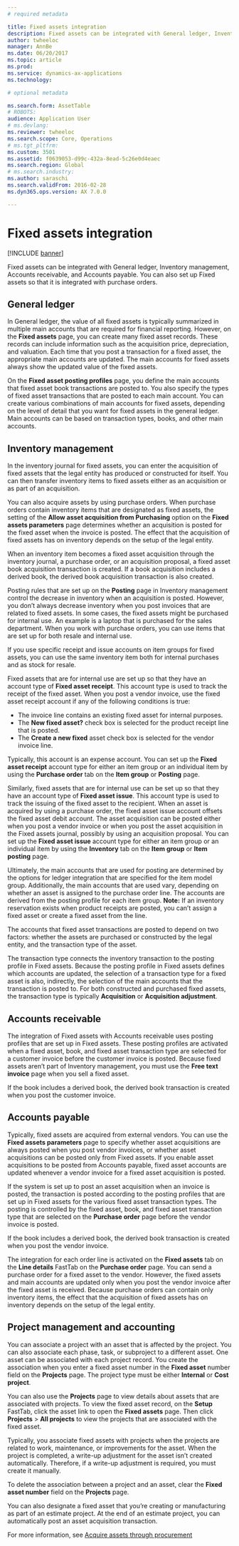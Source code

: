 ```yaml
---
# required metadata

title: Fixed assets integration
description: Fixed assets can be integrated with General ledger, Inventory management, Accounts receivable, and Accounts payable. You can also set up Fixed assets so that it is integrated with purchase orders.
author: twheeloc
manager: AnnBe
ms.date: 06/20/2017
ms.topic: article
ms.prod: 
ms.service: dynamics-ax-applications
ms.technology: 

# optional metadata

ms.search.form: AssetTable
# ROBOTS: 
audience: Application User
# ms.devlang: 
ms.reviewer: twheeloc
ms.search.scope: Core, Operations
# ms.tgt_pltfrm: 
ms.custom: 3501
ms.assetid: f0639053-d99c-432a-8ead-5c26e0d4eaec
ms.search.region: Global
# ms.search.industry: 
ms.author: saraschi
ms.search.validFrom: 2016-02-28
ms.dyn365.ops.version: AX 7.0.0

---
```


# Fixed assets integration

[!INCLUDE [banner](../includes/banner.md)]

Fixed assets can be integrated with General ledger, Inventory management, Accounts receivable, and Accounts payable. You can also set up Fixed assets so that it is integrated with purchase orders.

General ledger
--------------

In General ledger, the value of all fixed assets is typically summarized in multiple main accounts that are required for financial reporting. However, on the **Fixed assets** page, you can create many fixed asset records. These records can include information such as the acquisition price, depreciation, and valuation. Each time that you post a transaction for a fixed asset, the appropriate main accounts are updated. The main accounts for fixed assets always show the updated value of the fixed assets.

On the **Fixed asset posting profiles** page, you define the main accounts that fixed asset book transactions are posted to. You also specify the types of fixed asset transactions that are posted to each main account. You can create various combinations of main accounts for fixed assets, depending on the level of detail that you want for fixed assets in the general ledger. Main accounts can be based on transaction types, books, and other main accounts.

## Inventory management
In the inventory journal for fixed assets, you can enter the acquisition of fixed assets that the legal entity has produced or constructed for itself. You can then transfer inventory items to fixed assets either as an acquisition or as part of an acquisition. 

You can also acquire assets by using purchase orders. When purchase orders contain inventory items that are designated as fixed assets, the setting of the **Allow asset acquisition from Purchasing** option on the **Fixed assets parameters** page determines whether an acquisition is posted for the fixed asset when the invoice is posted. The effect that the acquisition of fixed assets has on inventory depends on the setup of the legal entity. 

When an inventory item becomes a fixed asset acquisition through the inventory journal, a purchase order, or an acquisition proposal, a fixed asset book acquisition transaction is created. If a book acquisition includes a derived book, the derived book acquisition transaction is also created. 

Posting rules that are set up on the **Posting** page in Inventory management control the decrease in inventory when an acquisition is posted. However, you don’t always decrease inventory when you post invoices that are related to fixed assets. In some cases, the fixed assets might be purchased for internal use. An example is a laptop that is purchased for the sales department. When you work with purchase orders, you can use items that are set up for both resale and internal use. 

If you use specific receipt and issue accounts on item groups for fixed assets, you can use the same inventory item both for internal purchases and as stock for resale. 

Fixed assets that are for internal use are set up so that they have an account type of **Fixed asset receipt**. This account type is used to track the receipt of the fixed asset. When you post a vendor invoice, use the fixed asset receipt account if any of the following conditions is true:

-   The invoice line contains an existing fixed asset for internal purposes.
-   The **New fixed asset?** check box is selected for the product receipt line that is posted.
-   The **Create a new fixed** asset check box is selected for the vendor invoice line.

Typically, this account is an expense account. You can set up the **Fixed asset receipt** account type for either an item group or an individual item by using the **Purchase order** tab on the **Item group** or **Posting** page.

Similarly, fixed assets that are for internal use can be set up so that they have an account type of **Fixed asset issue**. This account type is used to track the issuing of the fixed asset to the recipient. When an asset is acquired by using a purchase order, the fixed asset issue account offsets the fixed asset debit account. The asset acquisition can be posted either when you post a vendor invoice or when you post the asset acquisition in the Fixed assets journal, possibly by using an acquisition proposal. You can set up the **Fixed asset issue** account type for either an item group or an individual item by using the **Inventory** tab on the **Item group** or **Item posting** page. 

Ultimately, the main accounts that are used for posting are determined by the options for ledger integration that are specified for the item model group. Additionally, the main accounts that are used vary, depending on whether an asset is assigned to the purchase order line. The accounts are derived from the posting profile for each item group. 
**Note:** If an inventory reservation exists when product receipts are posted, you can’t assign a fixed asset or create a fixed asset from the line. 

The accounts that fixed asset transactions are posted to depend on two factors: whether the assets are purchased or constructed by the legal entity, and the transaction type of the asset. 

The transaction type connects the inventory transaction to the posting profile in Fixed assets. Because the posting profile in Fixed assets defines which accounts are updated, the selection of a transaction type for a fixed asset is also, indirectly, the selection of the main accounts that the transaction is posted to. For both constructed and purchased fixed assets, the transaction type is typically **Acquisition** or **Acquisition adjustment**.

## Accounts receivable
The integration of Fixed assets with Accounts receivable uses posting profiles that are set up in Fixed assets. These posting profiles are activated when a fixed asset, book, and fixed asset transaction type are selected for a customer invoice before the customer invoice is posted. Because fixed assets aren’t part of Inventory management, you must use the **Free text invoice** page when you sell a fixed asset. 

If the book includes a derived book, the derived book transaction is created when you post the customer invoice.

## Accounts payable
Typically, fixed assets are acquired from external vendors. You can use the **Fixed assets parameters** page to specify whether asset acquisitions are always posted when you post vendor invoices, or whether asset acquisitions can be posted only from Fixed assets. If you enable asset acquisitions to be posted from Accounts payable, fixed asset accounts are updated whenever a vendor invoice for a fixed asset acquisition is posted. 

If the system is set up to post an asset acquisition when an invoice is posted, the transaction is posted according to the posting profiles that are set up in Fixed assets for the various fixed asset transaction types. The posting is controlled by the fixed asset, book, and fixed asset transaction type that are selected on the **Purchase order** page before the vendor invoice is posted. 

If the book includes a derived book, the derived book transaction is created when you post the vendor invoice.

The integration for each order line is activated on the **Fixed assets** tab on the **Line details** FastTab on the **Purchase order** page. You can send a purchase order for a fixed asset to the vendor. However, the fixed assets and main accounts are updated only when you post the vendor invoice after the fixed asset is received. Because purchase orders can contain only inventory items, the effect that the acquisition of fixed assets has on inventory depends on the setup of the legal entity.

## Project management and accounting
You can associate a project with an asset that is affected by the project. You can also associate each phase, task, or subproject to a different asset. One asset can be associated with each project record. You create the association when you enter a fixed asset number in the **Fixed asset** number field on the **Projects** page. The project type must be either **Internal** or **Cost project**. 

You can also use the **Projects** page to view details about assets that are associated with projects. To view the fixed asset record, on the **Setup** FastTab, click the asset link to open the **Fixed assets** page. Then click **Projects** &gt; **All projects** to view the projects that are associated with the fixed asset. 

Typically, you associate fixed assets with projects when the projects are related to work, maintenance, or improvements for the asset. When the project is completed, a write-up adjustment for the asset isn’t created automatically. Therefore, if a write-up adjustment is required, you must create it manually. 

To delete the association between a project and an asset, clear the **Fixed asset number** field on the **Projects** page. 

You can also designate a fixed asset that you’re creating or manufacturing as part of an estimate project. At the end of an estimate project, you can automatically post an asset acquisition transaction.

For more information, see [Acquire assets through procurement](acquire-assets-procurement.md)




